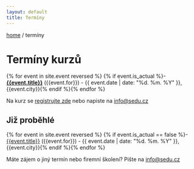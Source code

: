 ```yaml
---
layout: default
title: Termíny
---
```


[home](/) / termíny

# Termíny kurzů

{% for event in site.event reversed %}
{% if event.is_actual %}- [__{{event.title}}__]({{event.url}}) ({{event.for}}) - {{ event.date  | date: "%d. %m. %Y" }}, {{event.city}}{% endif %}{% endfor %}

Na kurz se [registrujte zde](/registrace.html) nebo napiste na <info@sedu.cz>


## Již proběhlé

{% for event in site.event reversed %}
{% if event.is_actual == false %}- [{{event.title}}]({{event.url}}) ({{event.for}}) - {{ event.date  | date: "%d. %m. %Y" }}, {{event.city}}{% endif %}{% endfor %}


Máte zájem o jiný termín nebo firemní školení? Pište na <info@sedu.cz>

